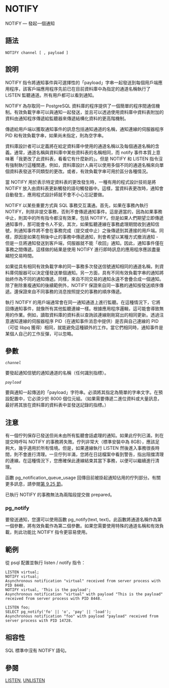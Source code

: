 # NOTIFY

NOTIFY — 發起一個通知

## 語法

```text
NOTIFY channel [ , payload ]
```

## 說明

NOTIFY 指令將通知事件與可選擇性的「payload」字串一起發送到每個用戶端應用程序，該客戶端應用程序先前已在目前資料庫中為指定的通道名稱執行了 LISTEN 監聽通道。所有用戶都可以看到通知。

NOTIFY 為存取同一 PostgreSQL 資料庫的程序提供了一個簡單的程序間通信機制。有效負載字串可以與通知一起發送，並且可以透過使用資料庫中資料表附加的資料由通知程序傳遞給監聽器來傳遞結構化資料的更高階機制。

傳遞給用戶端以獲取通知事件的訊息包括通知通道的名稱，通知連線的伺服器程序 PID 和有效負載字串，如果尚未指定，則為空字串。

資料庫設計者可以定義將在給定資料庫中使用的通道名稱以及每個通道名稱的含義。通常，通道名稱與資料庫中某些資料表的名稱相同，而 notify 事件本質上意味著「我更改了此資料表，看看它有什麼新的」。但是 NOTIFY 和 LISTEN 指令沒有強制執行這種關連。例如，資料庫設計人員可以使用多個不同的通道名稱來向單個資料表發送不同類型的更改。或者，有效負載字串可用於區分各種情況。

當 NOTIFY 用於表示特定資料表的更改發生時，一種有用的程式設計技術是將 NOTIFY 放入由資料表更新觸發的語句觸發器中。這樣，當資料表更改時，通知會自動發生，應用程式設計師就不會不小心忘記要做。

NOTIFY 以某些重要方式與 SQL 事務交互溝通。首先，如果在事務內執行 NOTIFY，則除非提交事務，否則不會傳遞通知事件。這是適當的，因為如果事務中止，則其中的所有指令都沒有效果，包括 NOTIFY。但是如果人們期望立即傳遞通知事件，那可能會令人不安。其次，如果監聽連線在事務處理期間收到通知信號，則通知事件將不會在事務完成（提交或中止）之後傳遞到其連接的用戶端。同樣，原因是如果在稍後中止的事務中傳遞通知，則會希望以某種方式撤消通知 - 但是一旦將通知發送到客戶端，伺服器就不能「收回」通知。因此，通知事件僅在事務之間傳遞。這樣做的結果是使用 NOTIFY 進行即時訊息的應用程序應該盡量縮短交易時間。

如果從具有相同有效負載字串的同一事務多次發送信號通知相同的通道名稱，則資料庫伺服器可以決定僅發送單個通知。另一方面，具有不同有效負載字串的通知將始終作為不同的通知傳遞。同樣，來自不同交易的通知永遠不會疊合成一個通知。除了刪除重複通知的後續範例外，NOTIFY 保證來自同一事務的通知按發送順序傳遞。還保證來自不同事務的消息按照提交的事務的順序傳遞。

執行 NOTIFY 的用戶端通常會在同一通知通道上進行監聽。在這種情況下，它將回傳通知事件，就像所有其他監聽連線一樣。根據應用程序邏輯，這可能會導致無用的作業。例如，讀取資料庫的資料表以查詢該連線剛剛寫出的相同更新。透過注意通知連線的伺服器程序 PID（在通知事件消息中提供）是否與自己連線的 PID（可從 libpq 獲得）相同，就能避免這種額外的工作。當它們相同時，通知事件是某個人自己的工作反彈，可以忽略。

## 參數

_`channel`_

要發起通知信號的通知通道的名稱（任何識別指標）。

_`payload`_

要與通知一起傳送的「payload」字符串。必須將其指定為簡單的字串文字。在預設配置中，它必須少於 8000 個位元組。（如果需要傳遞二進位資料或大量訊息，最好將其放在資料庫的資料表中並發送記錄的指標。）

## 注意

有一個佇列保存已發送但尚未由所有監聽會話處理的通知。如果此佇列已滿，則在提交時呼叫 NOTIFY 的事務將失敗。佇列非常大（標準安裝中為 8GB），應該足夠大，幾乎適用於所有情境。但是，如果連線執行 LISTEN 然後進入事務很長時間，則不會進行清理。一旦佇列半滿，您將在日誌檔案中看到警告，指出阻擋清理的連線。在這種情況下，您應確保此連線結束其當下事務，以便可以繼續進行清理。

函數 pg\_notification\_queue\_usage 回傳目前被掛起通知佔用的佇列部分。有關更多訊息，請參閱[第 9.25 節](../../the-sql-language/functions-and-operators/system-information-functions.md)。

已執行 NOTIFY 的事務無法為兩階段提交做 prepared。

### pg\_notify

要發送通知，您還可以使用函數 pg\_notify\(text, text\)。此函數將通道名稱作為第一個參數，將有效負載作為第二個參數。如果您需要使用特殊的通道名稱和有效負載，則此功能比 NOTIFY 指令更容易使用。

## 範例

從 psql 配置並執行 listen / notify 指令：

```text
LISTEN virtual;
NOTIFY virtual;
Asynchronous notification "virtual" received from server process with PID 8448.
NOTIFY virtual, 'This is the payload';
Asynchronous notification "virtual" with payload "This is the payload" received from server process with PID 8448.

LISTEN foo;
SELECT pg_notify('fo' || 'o', 'pay' || 'load');
Asynchronous notification "foo" with payload "payload" received from server process with PID 14728.
```

## 相容性

SQL 標準中沒有 NOTIFY 語句。

## 參閱

[LISTEN](listen.md), [UNLISTEN](unlisten.md)


